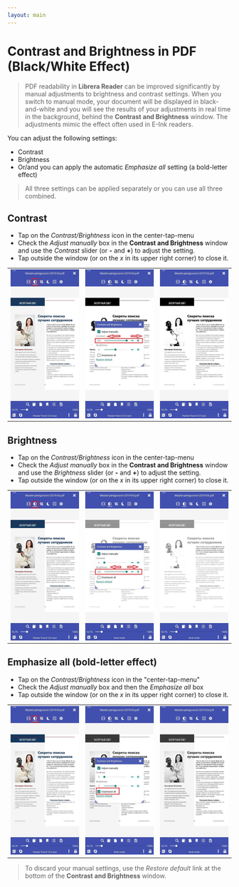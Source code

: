 ```yaml
---
layout: main
---
```


# Contrast and Brightness in PDF  (Black/White Effect)

> PDF readability in **Librera Reader** can be improved significantly by manual adjustments to brightness and contrast settings. When you switch to manual mode, your document will be displayed in black-and-white and you will see the results of your adjustments in real time in the background, behind the **Contrast and Brightness** window.
> The adjustments mimic the effect often used in E-Ink readers.

You can adjust the following settings:
* Contrast
* Brightness 
* Or/and you can apply the automatic _Emphasize all_ setting (a bold-letter effect)

> All three settings can be applied separately or you can use all three combined.

## Contrast
* Tap on the _Contrast/Brightness_ icon in the center-tap-menu
* Check the _Adjust manually_ box in the **Contrast and Brightness** window and use the _Contrast_ slider (or **-** and **+**) to adjust the setting.
* Tap outside the window (or on the _x_ in its upper right corner) to close it.

||||
|-|-|-|
|![](10.jpg)|![](11.jpg)|![](12.jpg)|

## Brightness 
* Tap on the _Contrast/Brightness_ icon in the center-tap-menu
* Check the _Adjust manually_ box in the **Contrast and Brightness** window and use the _Brightness_ slider (or **-** and **+**) to adjust the setting.
* Tap outside the window (or on the _x_ in its upper right corner) to close it.

||||
|-|-|-|
|![](20.jpg)|![](21.jpg)|![](222.jpg)|

## Emphasize all  (bold-letter effect)
* Tap on the _Contrast/Brightness_ icon in the "center-tap-menu"
* Check the _Adjust manually_ box and then the _Emphasize all_ box
* Tap outside the window (or on the _x_ in its upper right corner) to close it.

||||
|-|-|-|
|![](30.jpg)|![](31.jpg)|![](32.jpg)|

> To discard your manual settings, use the _Restore default_ link at the bottom of the **Contrast and Brightness** window.
